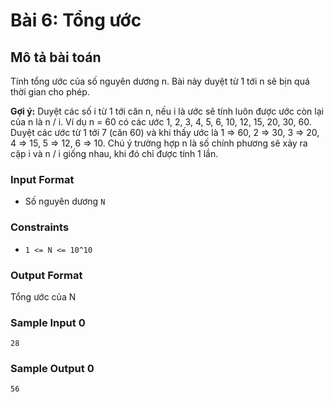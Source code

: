 # Bài 6: Tổng ước

## Mô tả bài toán
Tính tổng ước của số nguyên dương n. Bài này duyệt từ 1 tới n sẽ bịn quá thời gian cho phép.

**Gợi ý:** Duyệt các số i từ 1 tới căn n, nếu i là ước sẽ tính luôn được ước còn lại của n là n / i. Ví dụ n = 60 có các ước 1, 2, 3, 4, 5, 6, 10, 12, 15, 20, 30, 60. Duyệt các ước từ 1 tới 7 (căn 60) và khi thấy ước là 1 => 60, 2 => 30, 3 => 20, 4 => 15, 5 => 12, 6 => 10. Chú ý trường hợp n là số chính phương sẽ xảy ra cặp i và n / i giống nhau, khi đó chỉ được tính 1 lần. 

### Input Format
- Số nguyên dương `N` 

### Constraints
- `1 <= N <= 10^10`

### Output Format
Tổng ước của N

### Sample Input 0
```
28
```
### Sample Output 0
```
56
```